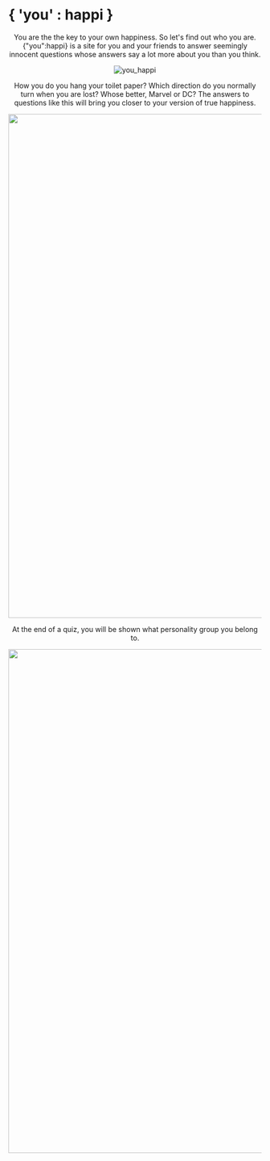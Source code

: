 # { 'you' : happi }

<div align="center">
 You are the the key to your own happiness. So let's find out who you are. {"you":happi} is a site for you and your friends to answer seemingly innocent questions whose answers say a lot more about you than you think. 
  
  ![you_happi](https://user-images.githubusercontent.com/96272858/158214832-b5fb4c47-3a27-4f9b-84d1-d7a726a5b72e.gif)
  
How you do you hang your toilet paper? Which direction do you normally turn when you are lost? Whose better, Marvel or DC? The answers to questions like this will bring you closer to your version of true happiness. 
  
  <img width="1000rem" alt="1" src="https://user-images.githubusercontent.com/96272858/158217321-657b2f1a-92c8-408e-8edf-b1425541f67d.png">
  
 At the end of a quiz, you will be shown what personality group you belong to. 
  
  <img width="1000rem" alt="2" src="https://user-images.githubusercontent.com/96272858/158217331-5c0b4558-1660-4573-be16-b75dbced8f30.png">
  
</div>

